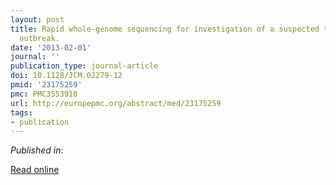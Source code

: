```yaml
---
layout: post
title: Rapid whole-genome sequencing for investigation of a suspected tuberculosis
  outbreak.
date: '2013-02-01'
journal: ''
publication_type: journal-article
doi: 10.1128/JCM.02279-12
pmid: '23175259'
pmc: PMC3553910
url: http://europepmc.org/abstract/med/23175259
tags:
- publication
---
```


*Published in*: 

[Read online](http://europepmc.org/abstract/med/23175259)


